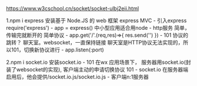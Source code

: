https://www.w3cschool.cn/socket/socket-ulbj2eii.html

1.npm i express   安装基于 Node.JS 的 web 框架 express  MVC
    - 引入express require('express')
    - app = express() 中小型应用适合用node
    - http服务 简单， 传输完就断开的 简单协议
    - app.get('/'.(req,res)=>{
        res.send('')
    })
    - 101 协议的跳转？ 聊天室。websocket，一直保持链接
    聊天室是HTTP协议无法实现的，所以101，切换新协议进行
    - app.listen(:port)

2.npm i socket.io 安装socket.io
    - 101 在wx 应用场景下， 服务器用socket.io(封装了websocket的实现),
    客户端主动的申请切换协议 101
    - socket.io 在服务器端启用后，他会提供/socket.io.js/socket.io.js
    - 客户端n:1服务器

